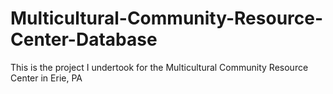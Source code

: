 # Multicultural-Community-Resource-Center-Database
This is the project I undertook for the Multicultural Community Resource Center in Erie, PA
